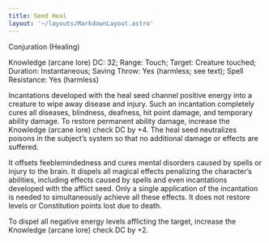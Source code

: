 ```yaml
---
title: Seed Heal
layout: '~/layouts/MarkdownLayout.astro'
---
```

Conjuration (Healing)

Knowledge (arcane lore) DC: 32; Range: Touch; Target: Creature touched;
Duration: Instantaneous; Saving Throw: Yes (harmless; see text); Spell
Resistance: Yes (harmless)

Incantations developed with the heal seed channel positive energy into a
creature to wipe away disease and injury. Such an incantation completely cures
all diseases, blindness, deafness, hit point damage, and temporary ability
damage. To restore permanent ability damage, increase the Knowledge (arcane
lore) check DC by +4. The heal seed neutralizes poisons in the subject’s
system so that no additional damage or effects are suffered.

It offsets feeblemindedness and cures mental disorders caused by spells or
injury to the brain. It dispels all magical effects penalizing the character’s
abilities, including effects caused by spells and even incantations developed
with the afflict seed. Only a single application of the incantation is needed
to simultaneously achieve all these effects. It does not restore levels or
Constitution points lost due to death.

To dispel all negative energy levels afflicting the target, increase the
Knowledge (arcane lore) check DC by +2.

